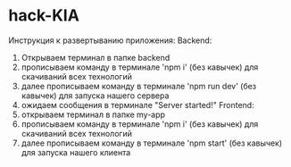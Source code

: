 # hack-KIA
Инструкция к развертыванию приложения:
Backend:
1. Открываем терминал в папке backend
2. прописываем команду в терминале 'npm i' (без кавычек) для скачиваний всех технологий
3. далее прописываем команду в терминале 'npm run dev' (без кавычек) для запуска нашего сервера
4. ожидаем сообщения в терминале "Server started!"
Frontend:
1. открываем терминал в папке my-app
2. прописываем команду в терминале 'npm i' (без кавычек) для скачиваний всех технологий
3. далее прописываем команду в терминале 'npm start' (без кавычек) для запуска нашего клиента
